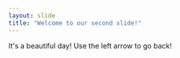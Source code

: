 ```yaml
---
layout: slide
title: "Welcome to our second slide!"
---
```

It's a beautiful day!
Use the left arrow to go back!
